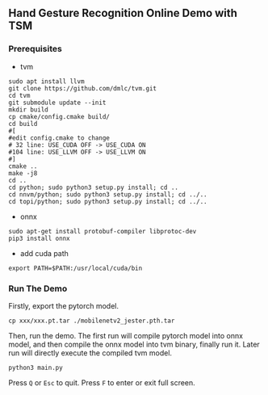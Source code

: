 ## Hand Gesture Recognition Online Demo with TSM

### Prerequisites
* tvm
```
sudo apt install llvm
git clone https://github.com/dmlc/tvm.git
cd tvm
git submodule update --init
mkdir build
cp cmake/config.cmake build/
cd build
#[
#edit config.cmake to change
# 32 line: USE_CUDA OFF -> USE_CUDA ON
#104 line: USE_LLVM OFF -> USE_LLVM ON
#]
cmake ..
make -j8
cd ..
cd python; sudo python3 setup.py install; cd ..
cd nnvm/python; sudo python3 setup.py install; cd ../..
cd topi/python; sudo python3 setup.py install; cd ../..
```
* onnx
```
sudo apt-get install protobuf-compiler libprotoc-dev
pip3 install onnx
```
* add cuda path

`export PATH=$PATH:/usr/local/cuda/bin`

### Run The Demo
Firstly, export the pytorch model. 

`cp xxx/xxx.pt.tar ./mobilenetv2_jester.pth.tar`

Then, run the demo. The first run will compile pytorch model into onnx model, 
and then compile the onnx model into tvm binary, finally run it. 
Later run will directly execute the compiled tvm model.

`python3 main.py`

Press `Q` or `Esc` to quit. Press `F` to enter or exit full screen.